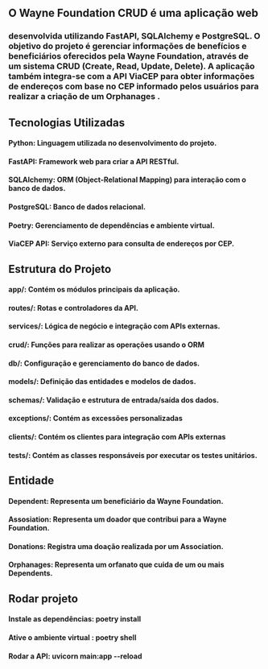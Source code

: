 ## O Wayne Foundation CRUD é uma aplicação web 

### desenvolvida utilizando FastAPI, SQLAlchemy e PostgreSQL. O objetivo do projeto é gerenciar informações de benefícios e beneficiários oferecidos pela Wayne Foundation, através de um sistema CRUD (Create, Read, Update, Delete). A aplicação também integra-se com a API ViaCEP para obter informações de endereços com base no CEP informado pelos usuários para realizar a criação de um Orphanages .



## Tecnologias Utilizadas

#### Python: Linguagem utilizada no desenvolvimento do projeto.

#### FastAPI: Framework web para criar a API RESTful.

#### SQLAlchemy: ORM (Object-Relational Mapping) para interação com o banco de dados.

#### PostgreSQL: Banco de dados relacional.

#### Poetry: Gerenciamento de dependências e ambiente virtual.

#### ViaCEP API: Serviço externo para consulta de endereços por CEP.



## Estrutura do Projeto

#### app/: Contém os módulos principais da aplicação.

#### routes/: Rotas e controladores da API.

#### services/: Lógica de negócio e integração com APIs externas.

#### crud/: Funções para realizar as operações usando o ORM

#### db/: Configuração e gerenciamento do banco de dados.

#### models/: Definição das entidades e modelos de dados.

#### schemas/: Validação e estrutura de entrada/saída dos dados.

#### exceptions/: Contém as excessões personalizadas

#### clients/: Contém os clientes para integração com APIs externas

#### tests/: Contém as classes responsáveis por executar os testes unitários.


## Entidade

#### Dependent: Representa um beneficiário da Wayne Foundation.

#### Assosiation: Representa um doador que contribui para a Wayne Foundation.

#### Donations: Registra uma doação realizada por um Association.

#### Orphanages: Representa um orfanato que cuida de um ou mais Dependents.



## Rodar projeto

#### Instale as dependências: poetry install

#### Ative o ambiente virtual : poetry shell

#### Rodar a API: uvicorn main:app --reload
